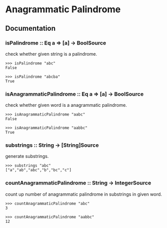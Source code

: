 # Anagrammatic Palindrome

## Documentation

### isPalindrome :: Eq a => [a] -> BoolSource

check whether given string is a palindrome.

```
>>> isPalindrome "abc"
False
```

```
>>> isPalindrome "abcba"
True
```

### isAnagrammaticPalindrome :: Eq a => [a] -> BoolSource

check whether given word is a anagrammatic palindrome.

```
>>> isAnagrammaticPalindrome "aabc"
False
```

```
>>> isAnagrammaticPalindrome "aabbc"
True
```

### substrings :: String -> [String]Source

generate substrings.

```
>>> substrings "abc"
["a","ab","abc","b","bc","c"]
```

### countAnagrammaticPalindrome :: String -> IntegerSource

count up number of anagrammatic palindrome in substrings in given word.


```
>>> countAnagrammaticPalindrome "abc"
3
```

```
>>> countAnagrammaticPalindrome "aabbc"
12
```
